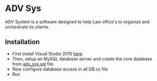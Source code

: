 # ADV Sys
ADV System is a software designed to help Law office's to organize and orchestrate its clients.

## Installation
- First install Visual Studio 2015 [here](https://visualstudio.microsoft.com/pt-br/vs/older-downloads/)
- Then, setup an MySQL database server and create the core database from [adv_sys.sql](https://github.com/helloitu/adv_system/blob/master/adv_sys.sql) file.
- Now configure database access in all <model>DB.cs file
- Run

